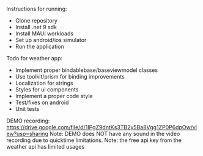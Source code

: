 Instructions for running:
- Clone repository
- Install .net 9 sdk
- Install MAUI workloads
- Set up android/ios simulator
- Run the application

Todo for weather app:
- Implement proper bindablebase/baseviewmodel classes
- Use toolkit/prism for binding improvements
- Localization for strings
- Styles for ui components
- Implement a proper code style
- Test/fixes on android
- Unit tests

DEMO recording:
https://drive.google.com/file/d/1IPgZ9dntKs3TB2y5Ba8Vgg1ZP0P6dpOw/view?usp=sharing
Note: DEMO does NOT have any sound in the video recording due to quicktime limitations.
Note: the free api key from the weather api has limited usages
